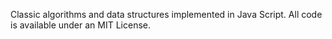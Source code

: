Classic algorithms and data structures implemented in Java Script. All code is available under an MIT License.
